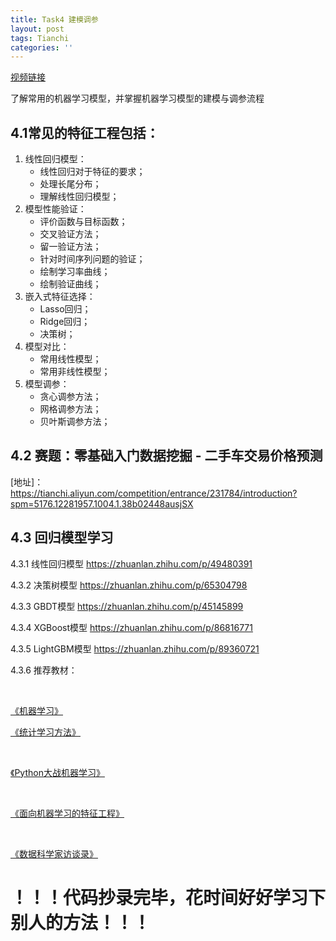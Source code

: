 ```yaml
---
title: Task4 建模调参
layout: post
tags: Tianchi
categories: ''
---
```

[视频链接](https://tianchi.aliyun.com/course/video?spm=5176.12586971.1001.13.62f9593aM8vRfg&liveId=41146)

了解常用的机器学习模型，并掌握机器学习模型的建模与调参流程


## 4.1常见的特征工程包括：
1.  线性回归模型： 
	-  线性回归对于特征的要求；
	-  处理长尾分布；
	-  理解线性回归模型；
2.  模型性能验证： 
	-  评价函数与目标函数；
	-  交叉验证方法；
	-  留一验证方法；
	-  针对时间序列问题的验证；
	-  绘制学习率曲线；
	-  绘制验证曲线；
3.  嵌入式特征选择： 
	-  Lasso回归；
	-  Ridge回归；
	-  决策树；
4.  模型对比： 
	-  常用线性模型；
	-  常用非线性模型；
5.  模型调参： 
	-  贪心调参方法；
	-  网格调参方法；
	-  贝叶斯调参方法；


## 4.2 赛题：零基础入门数据挖掘 - 二手车交易价格预测



[地址]： https://tianchi.aliyun.com/competition/entrance/231784/introduction?spm=5176.12281957.1004.1.38b02448ausjSX 
## 4.3 回归模型学习
4.3.1 线性回归模型
https://zhuanlan.zhihu.com/p/49480391

4.3.2 决策树模型
https://zhuanlan.zhihu.com/p/65304798

4.3.3 GBDT模型
https://zhuanlan.zhihu.com/p/45145899

4.3.4 XGBoost模型
https://zhuanlan.zhihu.com/p/86816771

4.3.5 LightGBM模型
https://zhuanlan.zhihu.com/p/89360721

4.3.6 推荐教材：

​    

[《机器学习》](https://book.douban.com/subject/26708119/) 

> 

[《统计学习方法》]( https://book.douban.com/subject/10590856/)

​    

[《Python大战机器学习》]( https://book.douban.com/subject/26987890/)

​    

[《面向机器学习的特征工程》]( https://book.douban.com/subject/26826639/)

​    

[《数据科学家访谈录》]( https://book.douban.com/subject/30129410/# )






# ！！！代码抄录完毕，花时间好好学习下别人的方法！！！

#